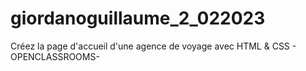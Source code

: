 # giordanoguillaume_2_022023

Créez la page d'accueil d'une agence de voyage avec HTML &amp; CSS - OPENCLASSROOMS-

